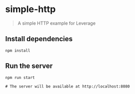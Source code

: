 # simple-http

> A simple HTTP example for Leverage

## Install dependencies

```shell
npm install
```

## Run the server

```shell
npm run start

# The server will be available at http://localhost:8080
```
